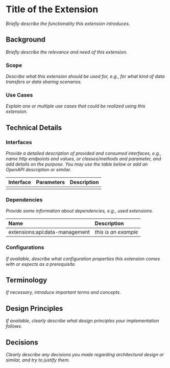 # Title of the Extension

_Briefly describe the functionality this extension introduces._

## Background

_Briefly describe the relevance and need of this extension._

### Scope

_Describe what this extension should be used for, e.g., for what kind of data transfers or data
sharing scenarios._

### Use Cases

_Explain one or multiple use cases that could be realized using this extension._

## Technical Details

### Interfaces

_Provide a detailed description of provided and consumed interfaces, e.g., name http endpoints and values,
or classes/methods and parameter, and add details on the purpose. You may use the table below or add an
OpenAPI description or similar._

| Interface | Parameters | Description |
| :----| :---- | :-------------------- |
|  |  |

### Dependencies

_Provide some information about dependencies, e.g., used extensions._

| Name | Description |
| :----| :-----------|
| extensions:api:data-management | _this is an example_ |

### Configurations

_If available, describe what configuration properties this extension comes with or expects as a prerequisite._

## Terminology

_If necessary, introduce important terms and concepts._

## Design Principles

_If available, clearly describe what design principles your implementation follows._

## Decisions

_Clearly describe any decisions you made regarding architectural design or similar, and try to justify them._
